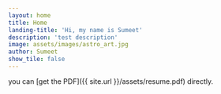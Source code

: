 ```yaml
---
layout: home
title: Home
landing-title: 'Hi, my name is Sumeet'
description: 'test description'
image: assets/images/astro_art.jpg 
author: Sumeet
show_tile: false
---
```


you can [get the PDF]({{ site.url }}/assets/resume.pdf) directly.
